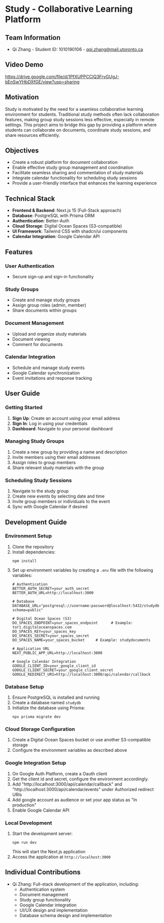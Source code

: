 # Study - Collaborative Learning Platform

## Team Information
- Qi Zhang - Student ID: 1010190106 - qqi.zhang@mail.utoronto.ca

## Video Demo
https://drive.google.com/file/d/1PfXUPPCClQ3FrvGUgJ-bEnSwYHbDXfGE/view?usp=sharing

## Motivation
Study is motivated by the need for a seamless collaborative learning environment for students. Traditional study methods often lack collaboration features, making group study sessions less effective, especially in remote settings. This project aims to bridge this gap by providing a platform where students can collaborate on documents, coordinate study sessions, and share resources efficiently.

## Objectives
- Create a robust platform for document collaboration
- Enable effective study group management and coordination
- Facilitate seamless sharing and commentation of study materials
- Integrate calendar functionality for scheduling study sessions
- Provide a user-friendly interface that enhances the learning experience

## Technical Stack
- **Frontend & Backend**: Next.js 15 (Full-Stack approach)
- **Database**: PostgreSQL with Prisma ORM
- **Authentication**: Better-Auth
- **Cloud Storage**: Digital Ocean Spaces (S3-compatible)
- **UI Framework**: Tailwind CSS with shadcn/ui components
- **Calendar Integration**: Google Calendar API

## Features

### User Authentication
- Secure sign-up and sign-in functionality

### Study Groups
- Create and manage study groups
- Assign group roles (admin, member)
- Share documents within groups

### Document Management
- Upload and organize study materials
- Document viewing
- Comment for documents

### Calendar Integration
- Schedule and manage study events
- Google Calendar synchronization
- Event invitations and response tracking

## User Guide

### Getting Started
1. **Sign Up**: Create an account using your email address
2. **Sign In**: Log in using your credentials
3. **Dashboard**: Navigate to your personal dashboard

### Managing Study Groups
1. Create a new group by providing a name and description
2. Invite members using their email addresses
3. Assign roles to group members
4. Share relevant study materials with the group

### Scheduling Study Sessions
1. Navigate to the study group
2. Create new events by selecting date and time
3. Invite group members or individuals to the event
4. Sync with Google Calendar if desired

## Development Guide

### Environment Setup
1. Clone the repository
2. Install dependencies:
   ```
   npm install
   ```
3. Set up environment variables by creating a `.env` file with the following variables:
   ```
   # Authentication
   BETTER_AUTH_SECRET=your_auth_secret
   BETTER_AUTH_URL=http://localhost:3000

   # Database
   DATABASE_URL="postgresql://username:password@localhost:5432/studydb?schema=public"

   # Digital Ocean Spaces (S3)
   DO_SPACES_ENDPOINT=your_spaces_endpoint      # Example:  tor1.digitaloceanspaces.com
   DO_SPACES_KEY=your_spaces_key
   DO_SPACES_SECRET=your_spaces_secret
   DO_SPACES_NAME=your_spaces_bucket     # Example: studydocuments

   # Application URL
   NEXT_PUBLIC_APP_URL=http://localhost:3000

   # Google Calendar Integration
   GOOGLE_CLIENT_ID=your_google_client_id
   GOOGLE_CLIENT_SECRET=your_google_client_secret
   GOOGLE_REDIRECT_URI=http://localhost:3000/api/calendar/callback
   ```

### Database Setup
1. Ensure PostgreSQL is installed and running
2. Create a database named `studydb`
3. Initialize the database using Prisma:
   ```
   npx prisma migrate dev
   ```

### Cloud Storage Configuration
1. Create a Digital Ocean Spaces bucket or use another S3-compatible storage
2. Configure the environment variables as described above

### Google Integration Setup
1. On Google Auth Platform, create a Oauth client
2. Get the client id and secret, configure the environment accordingly.
3. Add "http://localhost:3000/api/calendar/callback" and "http://localhost:3000/api/calendar/events" under Authorized redirect URIs
4. Add google account as audience or set your app status as "In production"
5. Enable Google Calendar API

### Local Development
1. Start the development server:
   ```
   npm run dev
   ```
   This will start the Next.js application
2. Access the application at `http://localhost:3000`


## Individual Contributions
- Qi Zhang: Full-stack development of the application, including:
  - Authentication system
  - Document management
  - Study group functionality
  - Google Calendar integration
  - UI/UX design and implementation
  - Database schema design and implementation
